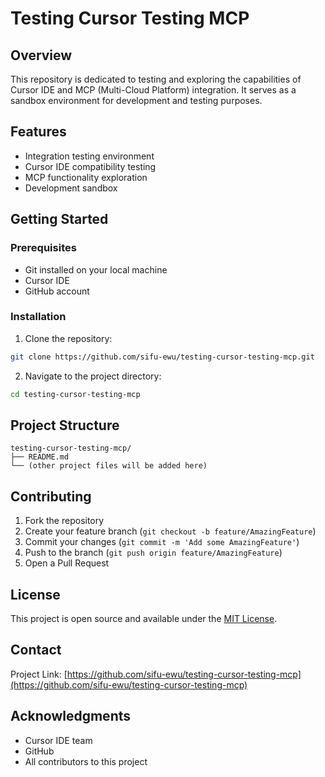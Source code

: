# Testing Cursor Testing MCP

## Overview
This repository is dedicated to testing and exploring the capabilities of Cursor IDE and MCP (Multi-Cloud Platform) integration. It serves as a sandbox environment for development and testing purposes.

## Features
- Integration testing environment
- Cursor IDE compatibility testing
- MCP functionality exploration
- Development sandbox

## Getting Started

### Prerequisites
- Git installed on your local machine
- Cursor IDE
- GitHub account

### Installation
1. Clone the repository:
```bash
git clone https://github.com/sifu-ewu/testing-cursor-testing-mcp.git
```

2. Navigate to the project directory:
```bash
cd testing-cursor-testing-mcp
```

## Project Structure
```
testing-cursor-testing-mcp/
├── README.md
└── (other project files will be added here)
```

## Contributing
1. Fork the repository
2. Create your feature branch (`git checkout -b feature/AmazingFeature`)
3. Commit your changes (`git commit -m 'Add some AmazingFeature'`)
4. Push to the branch (`git push origin feature/AmazingFeature`)
5. Open a Pull Request

## License
This project is open source and available under the [MIT License](LICENSE).

## Contact
Project Link: [https://github.com/sifu-ewu/testing-cursor-testing-mcp](https://github.com/sifu-ewu/testing-cursor-testing-mcp)

## Acknowledgments
- Cursor IDE team
- GitHub
- All contributors to this project